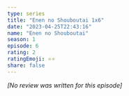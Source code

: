 ```yaml
---
type: series
title: "Enen no Shouboutai 1x6"
date: "2023-04-25T22:43:16"
name: "Enen no Shouboutai"
season: 1
episode: 6
rating: 2
ratingEmoji: ⭐️⭐️
share: false
---
```


*[No review was written for this episode]*
